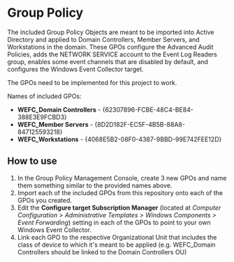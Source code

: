 # Group Policy
The included Group Policy Objects are meant to be imported into Active Directory and applied to Domain Controllers, Member Servers, and Workstations in the domain. These GPOs configure the Advanced Audit Policies, adds the NETWORK SERVICE account to the Event Log Readers group, enables some event channels that are disabled by default, and configures the Windows Event Collector target.

The GPOs need to be implemented for this project to work.

Names of included GPOs:
- **WEFC_Domain Controllers** - {62307896-FCBE-48C4-BE84-388E3E9FCBD3}
- **WEFC_Member Servers** - {8D2D182F-EC5F-4B5B-88A8-847125593218}
- **WEFC_Workstations** - {4068E5B2-08F0-4387-9BBD-99E742FEE12D}

## How to use
1. In the Group Policy Management Console, create 3 new GPOs and name them something similar to the provided names above.
2. Import each of the included GPOs from this repository onto each of the GPOs you created.
3. Edit the **Configure target Subscription Manager** (located at *Computer Configuration > Administrative Templates > Windows Components > Event Forwarding*) setting in each of the GPOs to point to your own Windows Event Collector.
4. Link each GPO to the respective Organizational Unit that includes the class of device to which it's meant to be applied (e.g. WEFC_Domain Controllers should be linked to the Domain Controllers OU)
